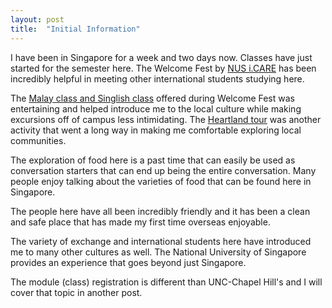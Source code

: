 ```yaml
---
layout: post
title:  "Initial Information"
---
```


I have been in Singapore for a week and two days now. Classes have just started for the semester here. The Welcome Fest by [NUS i.CARE][iCARE] has been incredibly helpful in meeting other international students studying here.

The [Malay class and Singlish class][Language] offered during Welcome Fest was entertaining and helped introduce me to the local culture while making excursions off of campus less intimidating. The [Heartland tour][Heart] was another activity that went a long way in making me comfortable exploring local communities. 

The exploration of food here is a past time that can easily be used as conversation starters that can end up being the entire conversation. Many people enjoy talking about the varieties of food that can be found here in Singapore. 

The people here have all been incredibly friendly and it has been a clean and safe place that has made my first time overseas enjoyable. 

The variety of exchange and international students here have introduced me to many other cultures as well. The National University of Singapore provides an experience that goes beyond just Singapore. 


The module (class) registration is different than UNC-Chapel Hill's and I will cover that topic in another post. 

[iCARE]: https://www.facebook.com/nus.icare
[Heart]: https://www.facebook.com/media/set/?set=a.652071934830979.1073741843.174419249262919&type=1
[Language]: https://www.facebook.com/media/set/?set=a.652319808139525.1073741845.174419249262919&type=1
